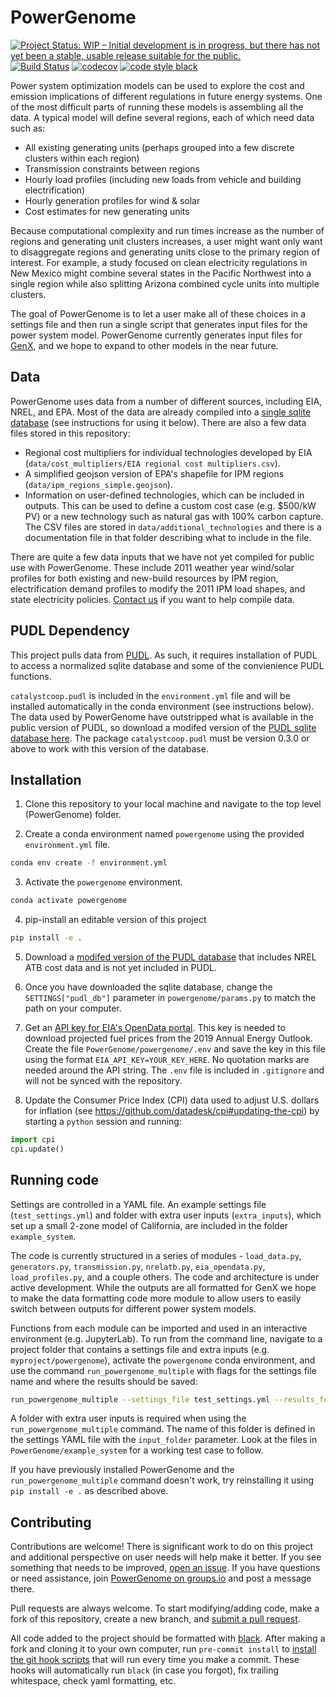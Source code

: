 # PowerGenome

[![Project Status: WIP – Initial development is in progress, but there has not yet been a stable, usable release suitable for the public.](https://www.repostatus.org/badges/latest/wip.svg)](https://www.repostatus.org/#wip)
[![Build Status](https://travis-ci.com/gschivley/PowerGenome.svg?token=yTGQ4JcCGLW2GZpmvXHw&branch=master)](https://travis-ci.com/gschivley/PowerGenome)
[![codecov](https://codecov.io/gh/gschivley/PowerGenome/branch/master/graph/badge.svg?token=7KJYLE3jOW)](https://codecov.io/gh/gschivley/PowerGenome)
[![code style black](https://img.shields.io/badge/code%20style-black-000000.svg)](https://github.com/psf/black)

Power system optimization models can be used to explore the cost and emission implications of different regulations in future energy systems. One of the most difficult parts of running these models is assembling all the data. A typical model will define several regions, each of which need data such as:

- All existing generating units (perhaps grouped into a few discrete clusters within each region)
- Transmission constraints between regions
- Hourly load profiles (including new loads from vehicle and building electrification)
- Hourly generation profiles for wind & solar
- Cost estimates for new generating units

Because computational complexity and run times increase as the number of regions and generating unit clusters increases, a user might want only want to disaggregate regions and generating units close to the primary region of interest. For example, a study focused on clean electricity regulations in New Mexico might combine several states in the Pacific Northwest into a single region while also splitting Arizona combined cycle units into multiple clusters.

The goal of PowerGenome is to let a user make all of these choices in a settings file and then run a single script that generates input files for the power system model. PowerGenome currently generates input files for [GenX](https://energy.mit.edu/wp-content/uploads/2017/10/Enhanced-Decision-Support-for-a-Changing-Electricity-Landscape.pdf), and we hope to expand to other models in the near future.

## Data

PowerGenome uses data from a number of different sources, including EIA, NREL, and EPA. Most of the data are already compiled into a [single sqlite database](https://drive.google.com/open?id=17hTZUKweDMqUi2wvBdubaqVhMRgnN5o5) (see instructions for using it below). There are also a few data files stored in this repository:

- Regional cost multipliers for individual technologies developed by EIA (`data/cost_multipliers/EIA regional cost multipliers.csv`).
- A simplified geojson version of EPA's shapefile for IPM regions (`data/ipm_regions_simple.geojson`).
- Information on user-defined technologies, which can be included in outputs. This can be used to define a custom cost case (e.g. $500/kW PV) or a new technology such as natural gas with 100% carbon capture. The CSV files are stored in `data/additional_technologies` and there is a documentation file in that folder describing what to include in the file.

There are quite a few data inputs that we have not yet compiled for public use with PowerGenome. These include 2011 weather year wind/solar profiles for both existing and new-build resources by IPM region, electrification demand profiles to modify the 2011 IPM load shapes, and state electricity policies. [Contact us](mailto:powergenome@carbonimpact.co) if you want to help compile data.

## PUDL Dependency

This project pulls data from [PUDL](https://github.com/catalyst-cooperative/pudl). As such, it requires installation of PUDL to access a normalized sqlite database and some of the convienience PUDL functions.

`catalystcoop.pudl` is included in the `environment.yml` file and will be installed automatically in the conda environment (see instructions below). The data used by PowerGenome have outstripped what is available in the public version of PUDL, so download a modifed version of the [PUDL sqlite database here](https://drive.google.com/open?id=17hTZUKweDMqUi2wvBdubaqVhMRgnN5o5). The package `catalystcoop.pudl` must be version 0.3.0 or above to work with this version of the database.

## Installation

1. Clone this repository to your local machine and navigate to the top level (PowerGenome) folder.

2. Create a conda environment named `powergenome` using the provided `environment.yml` file.

```sh
conda env create -f environment.yml
```

3. Activate the `powergenome` environment.

```sh
conda activate powergenome
```

4. pip-install an editable version of this project

```sh
pip install -e .
```

5. Download a [modifed version of the PUDL database](https://drive.google.com/open?id=17hTZUKweDMqUi2wvBdubaqVhMRgnN5o5) that includes NREL ATB cost data and is not yet included in PUDL.

6. Once you have downloaded the sqlite database, change the `SETTINGS["pudl_db"]` parameter in `powergenome/params.py` to match the path on your computer.

7. Get an [API key for EIA's OpenData portal](https://www.eia.gov/opendata/register.php). This key is needed to download projected fuel prices from the 2019 Annual Energy Outlook. Create the file `PowerGenome/powergenome/.env` and save the key in this file using the format `EIA_API_KEY=YOUR_KEY_HERE`. No quotation marks are needed around the API string. The `.env` file is included in `.gitignore` and will not be synced with the repository.

8. Update the Consumer Price Index (CPI) data used to adjust U.S. dollars for inflation (see https://github.com/datadesk/cpi#updating-the-cpi) by starting a `python` session and running:

```python
import cpi
cpi.update()
```

## Running code

Settings are controlled in a YAML file. An example settings file (`test_settings.yml`) and folder with extra user inputs (`extra_inputs`), which set up a small 2-zone model of California, are included in the folder `example_system`.

The code is currently structured in a series of modules - `load_data.py`, `generators.py`, `transmission.py`, `nrelatb.py`, `eia_opendata.py`, `load_profiles.py`, and a couple others. The code and architecture is under active development. While the outputs are all formatted for GenX we hope to make the data formatting code more module to allow users to easily switch between outputs for different power system models.

Functions from each module can be imported and used in an interactive environment (e.g. JupyterLab). To run from the command line, navigate to a project folder that contains a settings file and extra inputs (e.g. `myproject/powergenome`), activate the  `powergenome` conda environment, and use the command `run_powergenome_multiple` with flags for the settings file name and where the results should be saved:

```sh
run_powergenome_multiple --settings_file test_settings.yml --results_folder test_system
```

A folder with extra user inputs is required when using the `run_powergenome_multiple` command. The name of this folder is defined in the settings YAML file with the `input_folder` parameter. Look at the files in `PowerGenome/example_system` for a working test case to follow.

If you have previously installed PowerGenome and the `run_powergenome_multiple` command doesn't work, try reinstalling it using `pip install -e .` as described above.

## Contributing

Contributions are welcome! There is significant work to do on this project and additional perspective on user needs will help make it better. If you see something that needs to be improved, [open an issue](https://github.com/gschivley/PowerGenome/issues). If you have questions or need assistance, join [PowerGenome on groups.io](https://groups.io/g/powergenome) and post a message there.

Pull requests are always welcome. To start modifying/adding code, make a fork of this repository, create a new branch, and [submit a pull request](https://help.github.com/en/github/collaborating-with-issues-and-pull-requests/creating-a-pull-request-from-a-fork).

All code added to the project should be formatted with [black](https://black.readthedocs.io/en/stable/). After making a fork and cloning it to your own computer, run `pre-commit install` to [install the git hook scripts](https://pre-commit.com/#3-install-the-git-hook-scripts) that will run every time you make a commit. These hooks will automatically run `black` (in case you forgot), fix trailing whitespace, check yaml formatting, etc.
